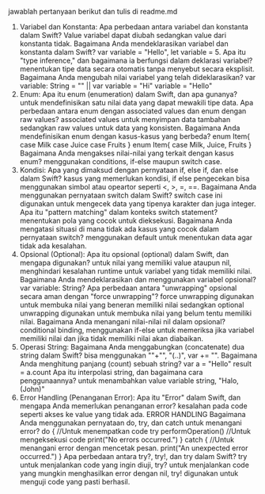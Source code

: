 jawablah pertanyaan berikut dan tulis di readme.md 
1. Variabel dan Konstanta:
    Apa perbedaan antara variabel dan konstanta dalam Swift?
   Value variabel dapat diubah sedangkan value dari konstanta tidak.
    Bagaimana Anda mendeklarasikan variabel dan konstanta dalam Swift?
   var variable = "Hello", let variable = 5.
    Apa itu "type inference," dan bagaimana ia berfungsi dalam deklarasi variabel?
   menentukan tipe data secara otomatis tanpa menyebut secara eksplisit.
    Bagaimana Anda mengubah nilai variabel yang telah dideklarasikan?
   var variable: String = "" || var variable = "Hi"
   variable = "Hello"
2. Enum:
    Apa itu enum (enumeration) dalam Swift, dan apa gunanya?
   untuk mendefinisikan satu nilai data yang dapat mewakili tipe data.
    Apa perbedaan antara enum dengan associated values dan enum dengan raw values?
   associated values untuk menyimpan data tambahan sedangkan raw values untuk data yang konsisten.
    Bagaimana Anda mendefinisikan enum dengan kasus-kasus yang berbeda?
   enum Item{
   case Milk
   case Juice
   case Fruits
   }
   enum Item{
   case Milk, Juice, Fruits
   }
    Bagaimana Anda mengakses nilai-nilai yang terkait dengan kasus enum?
   menggunakan conditions, if-else maupun switch case.
3. Kondisi:
    Apa yang dimaksud dengan pernyataan if, else if, dan else dalam Swift?
   kasus yang memerlukan kondisi, if else pengecekan bisa menggunakan simbol atau opeartor seperti <, >, =, ==.
    Bagaimana Anda menggunakan pernyataan switch dalam Swift?
   switch case ini digunakan untuk mengecek data yang tipenya karakter dan juga integer. 
    Apa itu "pattern matching" dalam konteks switch statement?
   menentukan pola yang cocok untuk dieksekusi.
    Bagaimana Anda mengatasi situasi di mana tidak ada kasus yang cocok dalam pernyataan switch?
   menggunakan default untuk menentukan data agar tidak ada kesalahan.
4. Opsional (Optional):
    Apa itu opsional (optional) dalam Swift, dan mengapa digunakan?
   untuk nilai yang memiliki value ataupun nil, menghindari kesalahan runtime untuk variabel yang tidak memiliki nilai.
    Bagaimana Anda mendeklarasikan dan menggunakan variabel opsional?
   var variable: String?
    Apa perbedaan antara "unwrapping" opsional secara aman dengan "force unwrapping"?
   force unwrapping digunakan untuk membuka nilai yang beneran memiliki nilai sedangkan optional unwrapping digunakan untuk membuka nilai yang belum tentu memiliki nilai.
    Bagaimana Anda menangani nilai-nilai nil dalam opsional?
   conditional binding, menggunakan if-else untuk memeriksa jika variabel memiliki nilai dan jika tidak memiliki nilai akan diabaikan.
5. Operasi String:
    Bagaimana Anda menggabungkan (concatenate) dua string dalam Swift?
   bisa menggunakan ""+"", "\(..)", var += "".
    Bagaimana Anda menghitung panjang (count) sebuah string?
   var a = "Hello"
   result = a.count
    Apa itu interpolasi string, dan bagaimana cara penggunaannya?
   untuk menambahkan value variable string, "Halo, \(John)"
7. Error Handling (Penanganan Error):
    Apa itu "Error" dalam Swift, dan mengapa Anda memerlukan penanganan error?
   kesalahan pada code seperti akses ke value yang tidak ada. ERROR HANDLING
    Bagaimana Anda menggunakan pernyataan do, try, dan catch untuk menangani error?
   do {  //Untuk menempatkan code
    try performOperation() //Untuk mengeksekusi code
    print("No errors occurred.")
} catch { //Untuk menangani error dengan mencetak pesan.
    print("An unexpected error occurred.")
}
    Apa perbedaan antara try?, try!, dan try dalam Swift?
try untuk menjalankan code yang ingin diuji, try? untuk menjalankan code yang mungkin menghasilkan error dengan nil, try! digunakan untuk menguji code yang pasti berhasil.
